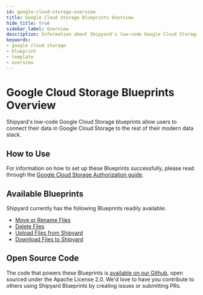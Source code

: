 ```yaml
---
id: google-cloud-storage-overview
title: Google Cloud Storage Blueprints Overview
hide_title: true
sidebar_label: Overview
description: Information about Shipyard's low-code Google Cloud Storage templates.
keywords:
- google cloud storage
- blueprint
- template
- overview
---
```


# Google Cloud Storage Blueprints Overview

Shipyard's low-code Google Cloud Storage blueprints allow users to connect their data in Google Cloud Storage to the rest of their modern data stack.


## How to Use
For information on how to set up these Blueprints successfully, please read through the [Google Cloud Storage Authorization guide](google-cloud-storage-authorization.md).


## Available Blueprints
Shipyard currently has the following Blueprints readily available: 
- [Move or Rename Files](google-cloud-storage-move-or-rename-files.md)
- [Delete Files](google-cloud-storage-remove-files.md)
- [Upload Files from Shipyard](google-cloud-storage-upload-files.md)
- [Download Files to Shipyard](google-cloud-storage-download-files.md)

## Open Source Code
The code that powers these Blueprints is [available on our Github](https://github.com/shipyardapp/googlecloudstorage-blueprints), open sourced under the Apache License 2.0. We'd love to have you contribute to others using Shipyard Blueprints by creating issues or submitting PRs.
